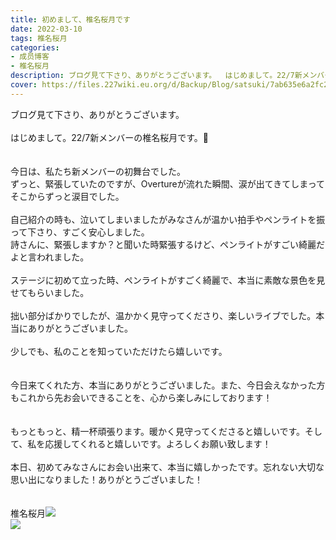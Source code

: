 ```yaml
---
title: 初めまして、椎名桜月です
date: 2022-03-10
tags: 椎名桜月
categories: 
- 成员博客
- 椎名桜月
description: ブログ見て下さり、ありがとうございます。  はじめまして。22/7新メンバーの椎名桜月です。🐹   今日は、私たち新メンバーの初舞台でした。 ずっと、緊張していたのですが、Overtureが流れた瞬間、涙が出てきて...
cover: https://files.227wiki.eu.org/d/Backup/Blog/satsuki/7ab635e6a2fc281edc09c2701d21a.jpg 
---
```

<div class="blog_detail__main">
        ブログ見て下さり、ありがとうございます。<br/> <br/> はじめまして。22/7新メンバーの椎名桜月です。🐹<br/> <br/> <br/> 今日は、私たち新メンバーの初舞台でした。<br/> ずっと、緊張していたのですが、Overtureが流れた瞬間、涙が出てきてしまってそこからずっと涙目でした。<br/> <br/> 自己紹介の時も、泣いてしまいましたがみなさんが温かい拍手やペンライトを振って下さり、すごく安心しました。<br/> 詩さんに、緊張しますか？と聞いた時緊張するけど、ペンライトがすごい綺麗だよと言われました。<br/> <br/> ステージに初めて立った時、ペンライトがすごく綺麗で、本当に素敵な景色を見せてもらいました。<br/> <br/> 拙い部分ばかりでしたが、温かかく見守ってくださり、楽しいライブでした。本当にありがとうございました。<br/> <br/> 少しでも、私のことを知っていただけたら嬉しいです。<br/> <br/> <br/> 今日来てくれた方、本当にありがとうございました。また、今日会えなかった方もこれから先お会いできることを、心から楽しみにしております！<br/> <br/> <br/> もっともっと、精一杯頑張ります。暖かく見守ってくださると嬉しいです。そして、私を応援してくれると嬉しいです。よろしくお願い致します！<br/> <br/> 本日、初めてみなさんにお会い出来て、本当に嬉しかったです。忘れない大切な思い出になりました！ありがとうございました！<br/> <br/> <br/> 椎名桜月<img src="https://files.227wiki.eu.org/d/Backup/Blog/satsuki/7ab635e6a2fc281edc09c2701d21a.jpg"><br/> <img src="https://files.227wiki.eu.org/d/Backup/Blog/satsuki/7ab635e6a2fc281edc09c2701d21a-01.jpg">
<!--twitter-->

<!--//twitter-->
</img></img></div>